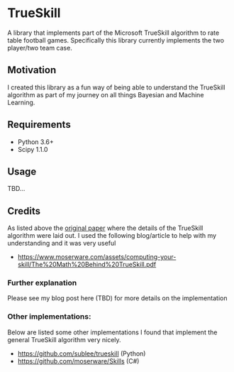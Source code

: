 # TrueSkill
A library that implements part of the Microsoft TrueSkill algorithm to rate table football games. Specifically this library currently implements the two player/two team case.
## Motivation
I created this library as a fun way of being able to understand the TrueSkill algorithm as part of my journey on all things Bayesian and Machine Learning.
## Requirements
* Python 3.6+
* Scipy 1.1.0
## Usage
TBD...
## Credits
As listed above the [original paper](https://www.microsoft.com/en-us/research/wp-content/uploads/2007/01/NIPS2006_0688.pdf) where the details of the TrueSkill algorithm were laid out. 
I used the following blog/article to help with my understanding and it was very useful
* https://www.moserware.com/assets/computing-your-skill/The%20Math%20Behind%20TrueSkill.pdf

### Further explanation
Please see my blog post here (TBD) for more details on the implementation

### Other implementations:
Below are listed some other implementations I found that implement the general TrueSkill algorithm very nicely.
* https://github.com/sublee/trueskill (Python)
* https://github.com/moserware/Skills (C#)
